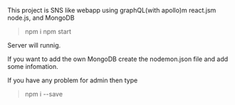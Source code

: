 This project is SNS like webapp using graphQL(with apollo)m react.jsm node.js, and MongoDB

>npm i
>npm start

Server will runnig.

If you want to add the own MongoDB create the nodemon.json file and add some infomation. 

If you have any problem for admin then type

>npm i --save